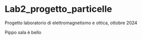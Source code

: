# Lab2_progetto_particelle
Progetto laboratorio di elettromagnetismo e ottica, ottobre 2024

Pippo sala è bello
